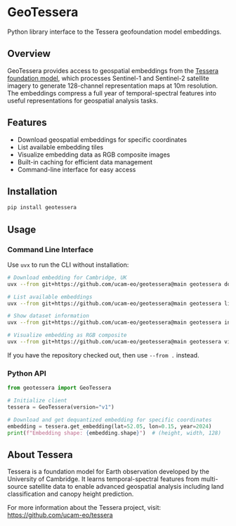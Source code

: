 # GeoTessera

Python library interface to the Tessera geofoundation model embeddings.

## Overview

GeoTessera provides access to geospatial embeddings from the [Tessera foundation model](https://github.com/ucam-eo/tessera), which processes Sentinel-1 and Sentinel-2 satellite imagery to generate 128-channel representation maps at 10m resolution. The embeddings compress a full year of temporal-spectral features into useful representations for geospatial analysis tasks.

## Features

- Download geospatial embeddings for specific coordinates
- List available embedding tiles
- Visualize embedding data as RGB composite images
- Built-in caching for efficient data management
- Command-line interface for easy access

## Installation

```bash
pip install geotessera
```

## Usage

### Command Line Interface

Use `uvx` to run the CLI without installation:

```bash
# Download embedding for Cambridge, UK
uvx --from git+https://github.com/ucam-eo/geotessera@main geotessera download --lat 52.05 --lon 0.15

# List available embeddings
uvx --from git+https://github.com/ucam-eo/geotessera@main geotessera list --limit 10

# Show dataset information
uvx --from git+https://github.com/ucam-eo/geotessera@main geotessera info

# Visualize embedding as RGB composite
uvx --from git+https://github.com/ucam-eo/geotessera@main geotessera visualize --lat 52.05 --lon 0.15 --output cambridge.png
```

If you have the repository checked out, then use `--from .` instead.

### Python API

```python
from geotessera import GeoTessera

# Initialize client
tessera = GeoTessera(version="v1")

# Download and get dequantized embedding for specific coordinates
embedding = tessera.get_embedding(lat=52.05, lon=0.15, year=2024)
print(f"Embedding shape: {embedding.shape}")  # (height, width, 128)
```

## About Tessera

Tessera is a foundation model for Earth observation developed by the University of Cambridge. It learns temporal-spectral features from multi-source satellite data to enable advanced geospatial analysis including land classification and canopy height prediction.

For more information about the Tessera project, visit: https://github.com/ucam-eo/tessera
